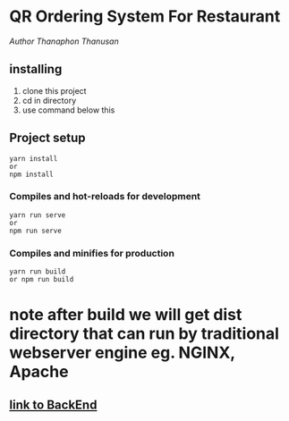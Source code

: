# QR Ordering System For Restaurant
*Author Thanaphon Thanusan*
## installing
1. clone this project
2. cd in directory
3. use command below this
## Project setup
```
yarn install
or
npm install
```

### Compiles and hot-reloads for development
```
yarn run serve
or 
npm run serve
```

### Compiles and minifies for production
```
yarn run build
or npm run build
```
# note after build we will get dist directory that can run by traditional webserver engine eg. NGINX, Apache

## [link to BackEnd](https://github.com/thanaphon0737/Qr_system_backend)
